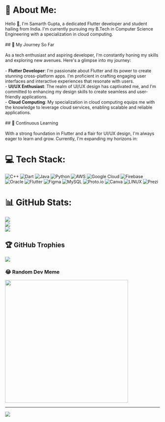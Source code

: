 # 💫 About Me:
Hello 👋, I'm Samarth Gupta, a dedicated Flutter developer and student hailing from India. I'm currently pursuing my B.Tech in Computer Science Engineering with a specialization in cloud computing.<br><br>## 🚀 My Journey So Far<br><br>As a tech enthusiast and aspiring developer, I'm constantly honing my skills and exploring new avenues. Here's a glimpse into my journey:<br><br>- **Flutter Developer**: I'm passionate about Flutter and its power to create stunning cross-platform apps. I'm proficient in crafting engaging user interfaces and interactive experiences that resonate with users.<br>- **UI/UX Enthusiast**: The realm of UI/UX design has captivated me, and I'm committed to enhancing my design skills to create seamless and user-friendly applications.<br>- **Cloud Computing**: My specialization in cloud computing equips me with the knowledge to leverage cloud services, enabling scalable and reliable applications.<br><br>## 🌱 Continuous Learning<br><br>With a strong foundation in Flutter and a flair for UI/UX design, I'm always eager to learn and grow. Currently, I'm expanding my horizons in:<br>


# 💻 Tech Stack:
![C++](https://img.shields.io/badge/c++-%2300599C.svg?style=for-the-badge&logo=c%2B%2B&logoColor=white) ![Dart](https://img.shields.io/badge/dart-%230175C2.svg?style=for-the-badge&logo=dart&logoColor=white) ![Java](https://img.shields.io/badge/java-%23ED8B00.svg?style=for-the-badge&logo=java&logoColor=white) ![Python](https://img.shields.io/badge/python-3670A0?style=for-the-badge&logo=python&logoColor=ffdd54) ![AWS](https://img.shields.io/badge/AWS-%23FF9900.svg?style=for-the-badge&logo=amazon-aws&logoColor=white) ![Google Cloud](https://img.shields.io/badge/Google%20Cloud-%234285F4.svg?style=for-the-badge&logo=google-cloud&logoColor=white) ![Firebase](https://img.shields.io/badge/firebase-%23039BE5.svg?style=for-the-badge&logo=firebase) ![Oracle](https://img.shields.io/badge/Oracle-F80000?style=for-the-badge&logo=oracle&logoColor=white) ![Flutter](https://img.shields.io/badge/Flutter-%2302569B.svg?style=for-the-badge&logo=Flutter&logoColor=white) 	![Figma](https://img.shields.io/badge/figma-%23F24E1E.svg?style=for-the-badge&logo=figma&logoColor=white) ![MySQL](https://img.shields.io/badge/mysql-%2300f.svg?style=for-the-badge&logo=mysql&logoColor=white) ![Proto.io](https://img.shields.io/badge/Proto.io-161637?style=for-the-badge&logo=proto.io&logoColor=00e5ff) ![Canva](https://img.shields.io/badge/Canva-%2300C4CC.svg?style=for-the-badge&logo=Canva&logoColor=white) ![LINUX](https://img.shields.io/badge/Linux-FCC624?style=for-the-badge&logo=linux&logoColor=black) ![Prezi](https://img.shields.io/badge/Prezi-%23000000.svg?style=for-the-badge&logo=Prezi&logoColor=white)
# 📊 GitHub Stats:
![](https://github-readme-stats.vercel.app/api?username=guptasamarth200&theme=dark&hide_border=false&include_all_commits=false&count_private=false)<br/>
![](https://github-readme-streak-stats.herokuapp.com/?user=guptasamarth200&theme=dark&hide_border=false)<br/>
![](https://github-readme-stats.vercel.app/api/top-langs/?username=guptasamarth200&theme=dark&hide_border=false&include_all_commits=false&count_private=false&layout=compact)

## 🏆 GitHub Trophies
![](https://github-profile-trophy.vercel.app/?username=guptasamarth200&theme=radical&no-frame=false&no-bg=true&margin-w=4)

### 😂 Random Dev Meme
<img src='https://randommeme-five.vercel.app/' style="height: 400px;"/>

---
[![](https://visitcount.itsvg.in/api?id=guptasamarth200&icon=0&color=0)](https://visitcount.itsvg.in)

<!-- Proudly created with GPRM ( https://gprm.itsvg.in ) -->

